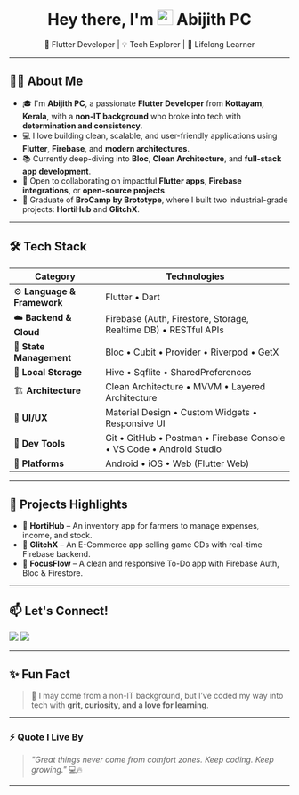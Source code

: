 <h1 align="center">Hey there, I'm <img src="https://media.giphy.com/media/hvRJCLFzcasrR4ia7z/giphy.gif" width="28"> Abijith PC</h1>

<p align="center">
  🚀 Flutter Developer | 💡 Tech Explorer | 🌱 Lifelong Learner  
</p>

---

## 👨‍💻 About Me

- 🎓 I'm **Abijith PC**, a passionate **Flutter Developer** from **Kottayam, Kerala**, with a **non-IT background** who broke into tech with **determination and consistency**.
- 💻 I love building clean, scalable, and user-friendly applications using **Flutter**, **Firebase**, and **modern architectures**.
- 📚 Currently deep-diving into **Bloc**, **Clean Architecture**, and **full-stack app development**.
- 🤝 Open to collaborating on impactful **Flutter apps**, **Firebase integrations**, or **open-source projects**.
- 🌟 Graduate of **BroCamp by Brototype**, where I built two industrial-grade projects: **HortiHub** and **GlitchX**.

---

## 🛠️ Tech Stack

| Category              | Technologies                                                                 |
|-----------------------|------------------------------------------------------------------------------|
| ⚙️ **Language & Framework** | Flutter • Dart                                                              |
| ☁️ **Backend & Cloud**     | Firebase (Auth, Firestore, Storage, Realtime DB) • RESTful APIs            |
| 🧠 **State Management**    | Bloc • Cubit • Provider • Riverpod • GetX                                  |
| 💾 **Local Storage**       | Hive • Sqflite • SharedPreferences                                         |
| 🏗 **Architecture**        | Clean Architecture • MVVM • Layered Architecture                           |
| 🎨 **UI/UX**               | Material Design • Custom Widgets • Responsive UI                           |
| 🔧 **Dev Tools**           | Git • GitHub • Postman • Firebase Console • VS Code • Android Studio       |
| 📱 **Platforms**           | Android • iOS • Web (Flutter Web)                                          |

---

## 🚀 Projects Highlights

- 🔹 **HortiHub** – An inventory app for farmers to manage expenses, income, and stock.
- 🔹 **GlitchX** – An E-Commerce app selling game CDs with real-time Firebase backend.
- 🔹 **FocusFlow** – A clean and responsive To-Do app with Firebase Auth, Bloc & Firestore.

---

## 📫 Let's Connect!

<p align="left">
  <a href="https://www.instagram.com/btwitzabiii/" target="_blank"><img src="https://img.shields.io/badge/Instagram-%23E4405F.svg?style=for-the-badge&logo=instagram&logoColor=white"/></a>
  <a href="https://www.linkedin.com/in/abijith-pc-276942220/" target="_blank"><img src="https://img.shields.io/badge/LinkedIn-%230077B5.svg?style=for-the-badge&logo=linkedin&logoColor=white"/></a>
</p>

---

## ✨ Fun Fact

> 🧩 I may come from a non-IT background, but I’ve coded my way into tech with **grit, curiosity, and a love for learning**.

---

### ⚡ Quote I Live By

> *"Great things never come from comfort zones. Keep coding. Keep growing."* 💻🔥

---
